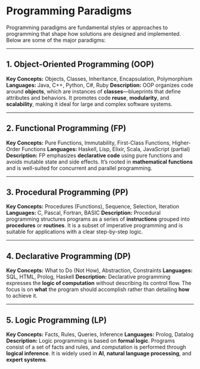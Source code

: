 # Programming Paradigms

Programming paradigms are fundamental styles or approaches to programming that shape how solutions are designed and implemented. Below are some of the major paradigms:

---

## 1. Object-Oriented Programming (OOP)

**Key Concepts:** Objects, Classes, Inheritance, Encapsulation, Polymorphism
**Languages:** Java, C++, Python, C#, Ruby
**Description:**
OOP organizes code around **objects**, which are instances of **classes**—blueprints that define attributes and behaviors. It promotes code **reuse**, **modularity**, and **scalability**, making it ideal for large and complex software systems.

---

## 2. Functional Programming (FP)

**Key Concepts:** Pure Functions, Immutability, First-Class Functions, Higher-Order Functions
**Languages:** Haskell, Lisp, Elixir, Scala, JavaScript (partial)
**Description:**
FP emphasizes **declarative code** using pure functions and avoids mutable state and side effects. It’s rooted in **mathematical functions** and is well-suited for concurrent and parallel programming.

---

## 3. Procedural Programming (PP)

**Key Concepts:** Procedures (Functions), Sequence, Selection, Iteration
**Languages:** C, Pascal, Fortran, BASIC
**Description:**
Procedural programming structures programs as a series of **instructions** grouped into **procedures** or **routines**. It is a subset of imperative programming and is suitable for applications with a clear step-by-step logic.

---

## 4. Declarative Programming (DP)

**Key Concepts:** What to Do (Not How), Abstraction, Constraints
**Languages:** SQL, HTML, Prolog, Haskell
**Description:**
Declarative programming expresses the **logic of computation** without describing its control flow. The focus is on **what** the program should accomplish rather than detailing **how** to achieve it.

---

## 5. Logic Programming (LP)

**Key Concepts:** Facts, Rules, Queries, Inference
**Languages:** Prolog, Datalog
**Description:**
Logic programming is based on **formal logic**. Programs consist of a set of facts and rules, and computation is performed through **logical inference**. It is widely used in **AI**, **natural language processing**, and **expert systems**.